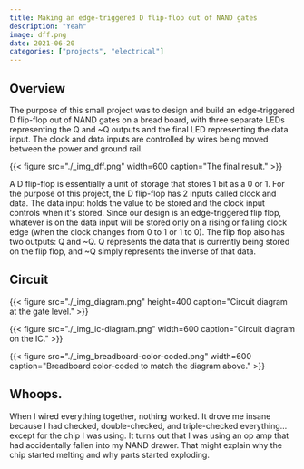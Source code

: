 ```yaml
---
title: Making an edge-triggered D flip-flop out of NAND gates
description: "Yeah"
image: dff.png
date: 2021-06-20
categories: ["projects", "electrical"]
---
```


## Overview
The purpose of this small project was to design and build an edge-triggered D flip-flop out of NAND gates on a bread board, with three separate LEDs representing the Q and ~Q outputs and the final LED representing the data input. The clock and data inputs are controlled by wires being moved between the power and ground rail.

{{< figure src="./_img_dff.png" width=600 caption="The final result." >}}

A D flip-flop is essentially a unit of storage that stores 1 bit as a 0 or 1. For the purpose of this project, the D flip-flop has 2 inputs called clock and data. The data input holds the value to be stored and the clock input controls when it's stored. Since our design is an edge-triggered flip flop, whatever is on the data input will be stored only on a rising or falling clock edge (when the clock changes from 0 to 1 or 1 to 0). The flip flop also has two outputs: Q and ~Q. Q represents the data that is currently being stored on the flip flop, and ~Q simply represents the inverse of that data.

## Circuit

{{< figure src="./_img_diagram.png" height=400 caption="Circuit diagram at the gate level." >}}

{{< figure src="./_img_ic-diagram.png" width=600 caption="Circuit diagram on the IC." >}}

{{< figure src="./_img_breadboard-color-coded.png" width=600 caption="Breadboard color-coded to match the diagram above." >}}

## Whoops.
When I wired everything together, nothing worked. It drove me insane because I had checked, double-checked, and triple-checked everything... except for the chip I was using. It turns out that I was using an op amp that had accidentally fallen into my NAND drawer. That might explain why the chip started melting and why parts started exploding.
